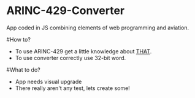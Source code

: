 # ARINC-429-Converter

App coded in JS combining elements of web programming and aviation.

#How to?
* To use ARINC-429 get a little knowledge about [THAT](https://en.wikipedia.org/wiki/ARINC_429).
* To use converter correctly use 32-bit word.

#What to do?
* App needs visual upgrade
* There really aren't any test, lets create some!
